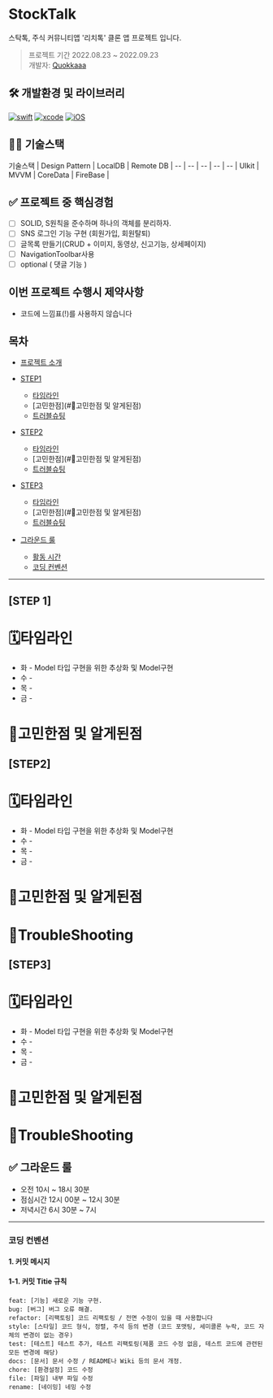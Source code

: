# StockTalk
스탁톡, 주식 커뮤니티앱 '리치톡' 클론 앱 프로젝트 입니다.
 
> 프로젝트 기간 2022.08.23 ~ 2022.09.23 </br> 
개발자: [Quokkaaa](https://github.com/Quokkaaa)
 
## 🛠 개발환경 및 라이브러리
[![swift](https://img.shields.io/badge/swift-5.6-orange)]() [![xcode](https://img.shields.io/badge/Xcode-13.4.1-blue)]() [![iOS](https://img.shields.io/badge/iOS-15.5-red)]()
 
## 👨‍🔧 기술스택 
기술스택 | Design Pattern | LocalDB | Remote DB |
-- | -- | -- | -- | -- |
UIkit | MVVM | CoreData | FireBase |
 
## ✅ 프로젝트 중 핵심경험
- [ ] SOLID, S원칙을 준수하며 하나의 객체를 분리하자.
- [ ] SNS 로그인 기능 구현 (회원가입, 회원탈퇴)
- [ ] 글목록 만들기(CRUD + 이미지, 동영상, 신고기능, 상세페이지)
- [ ] NavigationToolbar사용
- [ ] optional ( 댓글 기능 )
 
## 이번 프로젝트 수행시 제약사항
- 코드에 느낌표(!)를 사용하지 않습니다
 
## 목차
 
- [프로젝트 소개](#프로젝트-소개) 
 
- [STEP1](#STEP1)
    + [타임라인](#🗓타임라인) 
    + [고민한점](#🤔고민한점 및 알게된점) 
    + [트러블슈팅](#🔥TroubleShooting) 
- [STEP2](#STEP2)
    + [타임라인](#📅타임라인) 
    + [고민한점](#🤨고민한점 및 알게된점) 
    + [트러블슈팅](#🧨TroubleShooting) 
- [STEP3](#STEP3)
    + [타임라인](#📅타임라인) 
    + [고민한점](#🤨고민한점 및 알게된점) 
    + [트러블슈팅](#🧨TroubleShooting) 

- [그라운드 룰](#그라운드-룰)
    + [활동 시간](#활동-시간)
    + [코딩 컨벤션](#코딩-컨벤션)

---



## [STEP 1]

# 🗓타임라인
- 화 - Model 타입 구현을 위한 추상화 및 Model구현
- 수 - 
- 목 - 
- 금 - 

# 🤨고민한점 및 알게된점

## [STEP2]
# 🗓타임라인
- 화 - Model 타입 구현을 위한 추상화 및 Model구현
- 수 - 
- 목 - 
- 금 - 
# 🤨고민한점 및 알게된점
# 🧨TroubleShooting

## [STEP3]
# 🗓타임라인
- 화 - Model 타입 구현을 위한 추상화 및 Model구현
- 수 - 
- 목 - 
- 금 - 
# 🤨고민한점 및 알게된점
# 🧨TroubleShooting

## ✅ 그라운드 룰

#### 
- 오전 10시 ~ 18시 30분 
- 점심시간 12시 00분 ~ 12시 30분
- 저녁시간 6시 30분 ~ 7시

---

### 코딩 컨벤션
#### 1. 커밋 메시지
#### 1-1. 커밋 Titie 규칙
```
feat: [기능] 새로운 기능 구현.
bug: [버그] 버그 오류 해결.
refactor: [리팩토링] 코드 리팩토링 / 전면 수정이 있을 때 사용합니다
style: [스타일] 코드 형식, 정렬, 주석 등의 변경 (코드 포맷팅, 세미콜론 누락, 코드 자체의 변경이 없는 경우)
test: [테스트] 테스트 추가, 테스트 리팩토링(제품 코드 수정 없음, 테스트 코드에 관련된 모든 변경에 해당)
docs: [문서] 문서 수정 / README나 Wiki 등의 문서 개정.
chore: [환경설정] 코드 수정
file: [파일] 내부 파일 수정
rename: [네이밍] 네밍 수정
```

